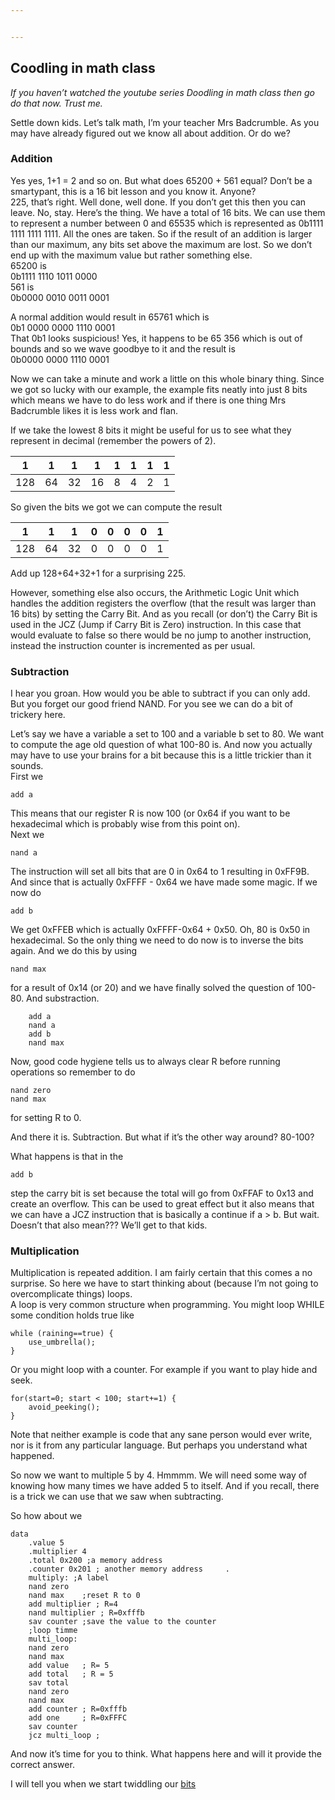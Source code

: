 ```yaml
---


---
```


<h2 id="coodling-in-math-class">Coodling in math class</h2>
<p><em>If you haven’t watched the youtube series Doodling in math class then go do that now. Trust me.</em></p>
<p>Settle down kids. Let’s talk math, I’m your teacher Mrs Badcrumble. As you may have already figured out we know all about addition. Or do we?</p>
<h3 id="addition">Addition</h3>
<p>Yes yes, 1+1 = 2 and so on. But what does 65200 + 561 equal? Don’t be a smartypant, this is a 16 bit lesson and you know it. Anyone?<br>
225, that’s right. Well done, well done. If you don’t get this then you can leave. No, stay. Here’s the thing. We have a total of 16 bits. We can use them to represent a number between 0 and 65535 which is represented as 0b1111 1111 1111 1111. All the ones are taken. So if the result of an addition is larger than our maximum, any bits set above the maximum are lost. So we don’t end up with the maximum value but rather something else.<br>
65200 is<br>
0b1111 1110 1011 0000<br>
561 is<br>
0b0000 0010 0011 0001</p>
<p>A normal addition would result in 65761 which is<br>
0b1 0000 0000 1110 0001<br>
That 0b1 looks suspicious! Yes, it happens to be 65 356 which is out of bounds and so we wave goodbye to it and the result is<br>
0b0000 0000 1110 0001</p>
<p>Now we can take a minute and work a little on this whole binary thing. Since we got so lucky with our example, the example fits neatly into just 8 bits which means we have to do less work and if there is one thing Mrs Badcrumble likes it is less work and flan.</p>
<p>If we take the lowest 8 bits it might be useful for us to see what they represent in decimal (remember the powers of 2).</p>

<table>
<thead>
<tr>
<th>1</th>
<th>1</th>
<th>1</th>
<th>1</th>
<th>1</th>
<th>1</th>
<th>1</th>
<th>1</th>
</tr>
</thead>
<tbody>
<tr>
<td>128</td>
<td>64</td>
<td>32</td>
<td>16</td>
<td>8</td>
<td>4</td>
<td>2</td>
<td>1</td>
</tr>
</tbody>
</table><p>So given the bits we got we can compute the result</p>

<table>
<thead>
<tr>
<th>1</th>
<th>1</th>
<th>1</th>
<th>0</th>
<th>0</th>
<th>0</th>
<th>0</th>
<th>1</th>
</tr>
</thead>
<tbody>
<tr>
<td>128</td>
<td>64</td>
<td>32</td>
<td>0</td>
<td>0</td>
<td>0</td>
<td>0</td>
<td>1</td>
</tr>
</tbody>
</table><p>Add up 128+64+32+1 for a surprising 225.</p>
<p>However, something else also occurs, the Arithmetic Logic Unit which handles the addition registers the overflow (that the result was larger than 16 bits) by setting the Carry Bit. And as you recall (or don’t) the Carry Bit is used in the JCZ (Jump if Carry Bit is Zero) instruction. In this case that would evaluate to false so there would be no jump to another instruction, instead the instruction counter is incremented as per usual.</p>
<h3 id="subtraction">Subtraction</h3>
<p>I hear you groan. How would you be able to subtract if you can only add. But you forget our good friend NAND. For you see we can do a bit of trickery here.</p>
<p>Let’s say we have a variable a set to 100 and a variable b set to 80. We want to compute the age old question of what 100-80 is. And now you actually may have to use your brains for a bit because this is a little trickier than it sounds.<br>
First we</p>
<pre><code>add a
</code></pre>
<p>This means that our register R is now 100 (or 0x64 if you want to be hexadecimal which is probably wise from this point on).<br>
Next we</p>
<pre><code>nand a
</code></pre>
<p>The instruction will set all bits that are 0 in 0x64 to 1 resulting in 0xFF9B. And since that is actually 0xFFFF - 0x64 we have made some magic. If we now do</p>
<pre><code>add b
</code></pre>
<p>We get 0xFFEB which is actually 0xFFFF-0x64 + 0x50. Oh, 80 is 0x50 in hexadecimal. So the only thing we need to do now is to inverse the bits again. And we do this by using</p>
<pre><code>nand max
</code></pre>
<p>for a result of 0x14 (or 20) and we have finally solved the question of 100-80. And substraction.</p>
<pre><code>    add a
    nand a
    add b
    nand max
</code></pre>
<p>Now, good code hygiene tells us to always clear R before running operations so remember to do</p>
<pre><code>nand zero
nand max
</code></pre>
<p>for setting R to 0.</p>
<p>And there it is. Subtraction. But what if it’s the other way around? 80-100?</p>
<p>What happens is that in the</p>
<pre><code>add b
</code></pre>
<p>step the carry bit is set because the total will go from 0xFFAF to 0x13 and create an overflow. This can be used to great effect but it also means that we can have a JCZ instruction that is basically a continue if a &gt; b. But wait. Doesn’t that also mean??? We’ll get to that kids.</p>
<h3 id="multiplication">Multiplication</h3>
<p>Multiplication is repeated addition. I am fairly certain that this comes a no surprise. So here we have to start thinking about (because I’m not going to overcomplicate things) loops.<br>
A loop is very common structure when programming. You might loop WHILE some condition holds true like</p>
<pre><code>while (raining==true) {
	use_umbrella();
}
</code></pre>
<p>Or you might loop with a counter. For example if you want to play hide and seek.</p>
<pre><code>for(start=0; start &lt; 100; start+=1) {
	avoid_peeking();
}
</code></pre>
<p>Note that neither example is code that any sane person would ever write, nor is it from any particular language. But perhaps you understand what happened.</p>
<p>So now we want to multiple 5 by 4. Hmmmm. We will need some way of knowing how many times we have added 5 to itself. And if you recall, there is a trick we can use that we saw when subtracting.</p>
<p>So how about we</p>
<pre><code>data
	.value 5
	.multiplier 4
	.total 0x200 ;a memory address
	.counter 0x201 ; another memory address    	.
	multiply: ;A label
	nand zero
	nand max 	;reset R to 0
	add multiplier ; R=4
	nand multiplier ; R=0xfffb
	sav counter ;save the value to the counter
	;loop timme
	multi_loop:
	nand zero
	nand max
	add value	; R= 5
	add total	; R = 5
	sav total
	nand zero
	nand max
	add counter ; R=0xfffb
	add one		; R=0xFFFC
	sav counter
	jcz multi_loop ;
</code></pre>
<p>And now it’s time for you to think. What happens here and will it provide the correct answer.</p>
<p>I will tell you when we start twiddling our <a href="/oldie/bitops.html">bits</a></p>

